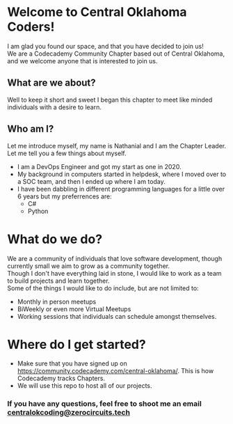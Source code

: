 # Welcome to Central Oklahoma Coders!

I am glad you found our space, and that you have decided to join us! <br/>
We are a Codecademy Community Chapter based out of Central Oklahoma, and we welcome anyone that is interested to join us. <br/>
## What are we about?
Well to keep it short and sweet I began this chapter to meet like minded individuals with a desire to learn. <br/>
## Who am I?
Let me introduce myself, my name is Nathanial and I am the Chapter Leader. Let me tell you a few things about myself.
- I am a DevOps Engineer and got my start as one in 2020.
- My background in computers started in helpdesk, where I moved over to a SOC team, and then I ended up where I am today.
- I have been dabbling in different programming languages for a little over 6 years but my preferrences are:
  - C#
  - Python
# What do we do?
We are a community of individuals that love software development, though currently small we aim to grow as a community together. <br/>
Though I don't have everything laid in stone, I would like to work as a team to build projects and learn together. <br/>
Some of the things I would like to do include, but are not limited to:
- Monthly in person meetups
- BiWeekly or even more Virtual Meetups
- Working sessions that individuals can schedule amongst themselves.
# Where do I get started?
- Make sure that you have signed up on https://community.codecademy.com/central-oklahoma/. This is how Codecademy tracks Chapters. <br/>
- We will use this repo to host all of our projects. <br/>
 
### If you have any questions, feel free to shoot me an email centralokcoding@zerocircuits.tech <br/>

<!---
CentralOKCoders/CentralOKCoders is a ✨ special ✨ repository because its `README.md` (this file) appears on your GitHub profile.
You can click the Preview link to take a look at your changes.
--->
